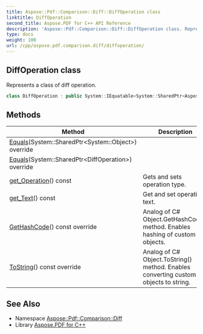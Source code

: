 ```yaml
---
title: Aspose::Pdf::Comparison::Diff::DiffOperation class
linktitle: DiffOperation
second_title: Aspose.PDF for C++ API Reference
description: 'Aspose::Pdf::Comparison::Diff::DiffOperation class. Represents a class of diff operation in C++.'
type: docs
weight: 100
url: /cpp/aspose.pdf.comparison.diff/diffoperation/
---
```

## DiffOperation class


Represents a class of diff operation.

```cpp
class DiffOperation : public System::IEquatable<System::SharedPtr<Aspose::Pdf::Comparison::Diff::DiffOperation>>
```

## Methods

| Method | Description |
| --- | --- |
| [Equals](./equals/)(System::SharedPtr\<System::Object\>) override |  |
| [Equals](./equals/)(System::SharedPtr\<DiffOperation\>) override |  |
| [get_Operation](./get_operation/)() const | Gets and sets operation type. |
| [get_Text](./get_text/)() const | Get and set operation text. |
| [GetHashCode](./gethashcode/)() const override | Analog of C# Object.GetHashCode() method. Enables hashing of custom objects. |
| [ToString](./tostring/)() const override | Analog of C# Object.ToString() method. Enables converting custom objects to string. |
## See Also

* Namespace [Aspose::Pdf::Comparison::Diff](../)
* Library [Aspose.PDF for C++](../../)
